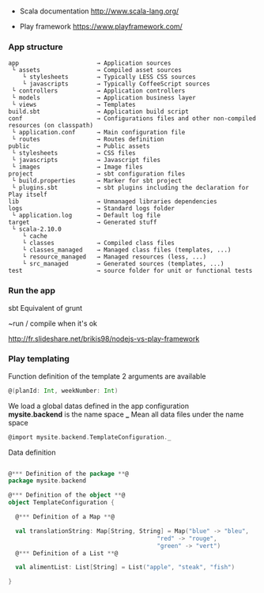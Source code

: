 ### 
* Scala documentation 
http://www.scala-lang.org/

* Play framework
https://www.playframework.com/

### App structure
```
app                      → Application sources
 └ assets                → Compiled asset sources
    └ stylesheets        → Typically LESS CSS sources
    └ javascripts        → Typically CoffeeScript sources
 └ controllers           → Application controllers
 └ models                → Application business layer
 └ views                 → Templates
build.sbt                → Application build script
conf                     → Configurations files and other non-compiled resources (on classpath)
 └ application.conf      → Main configuration file
 └ routes                → Routes definition
public                   → Public assets
 └ stylesheets           → CSS files
 └ javascripts           → Javascript files
 └ images                → Image files
project                  → sbt configuration files
 └ build.properties      → Marker for sbt project
 └ plugins.sbt           → sbt plugins including the declaration for Play itself
lib                      → Unmanaged libraries dependencies
logs                     → Standard logs folder
 └ application.log       → Default log file
target                   → Generated stuff
 └ scala-2.10.0            
    └ cache              
    └ classes            → Compiled class files
    └ classes_managed    → Managed class files (templates, ...)
    └ resource_managed   → Managed resources (less, ...)
    └ src_managed        → Generated sources (templates, ...)
test                     → source folder for unit or functional tests
```
### Run the app 

sbt Equivalent of grunt

~run / compile when it's ok


http://fr.slideshare.net/brikis98/nodejs-vs-play-framework

### Play templating 

Function definition of the template
2 arguments are available
```scala
@(planId: Int, weekNumber: Int)
```

We load a global datas defined in the app configuration     
**mysite.backend** is the name space
**_** Mean all data files under the name space
```scala
@import mysite.backend.TemplateConfiguration._
```


Data definition 
```scala

@*** Definition of the package **@
package mysite.backend

@*** Definition of the object **@
object TemplateConfiguration {

  @*** Definition of a Map **@

  val translationString: Map[String, String] = Map("blue" -> "bleu",
                                          "red" -> "rouge",
                                          "green" -> "vert")
  @*** Definition of a List **@

  val alimentList: List[String] = List("apple", "steak", "fish")

}
```
